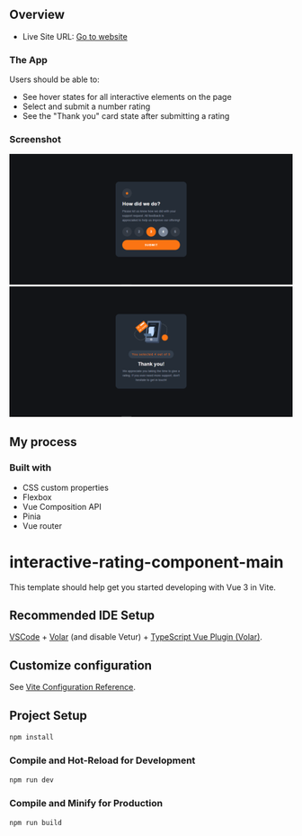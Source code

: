 ## Overview

-   Live Site URL: [Go to website](https://interactive-rating-component-main-dun-theta.vercel.app/)

### The App

Users should be able to:

-   See hover states for all interactive elements on the page
-   Select and submit a number rating
-   See the "Thank you" card state after submitting a rating

### Screenshot

![](./src/assets/images/img1.png) ![](./src/assets/images/img2.png)

## My process

### Built with

-   CSS custom properties
-   Flexbox
-   Vue Composition API
-   Pinia
-   Vue router

# interactive-rating-component-main

This template should help get you started developing with Vue 3 in Vite.

## Recommended IDE Setup

[VSCode](https://code.visualstudio.com/) + [Volar](https://marketplace.visualstudio.com/items?itemName=Vue.volar) (and disable Vetur) + [TypeScript Vue Plugin (Volar)](https://marketplace.visualstudio.com/items?itemName=Vue.vscode-typescript-vue-plugin).

## Customize configuration

See [Vite Configuration Reference](https://vitejs.dev/config/).

## Project Setup

```sh
npm install
```

### Compile and Hot-Reload for Development

```sh
npm run dev
```

### Compile and Minify for Production

```sh
npm run build
```
